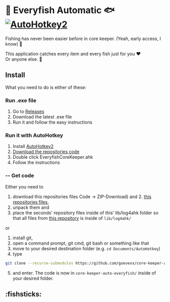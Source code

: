 # 🎣 Everyfish Automatic 🐟 [![AutoHotkey2](https://img.shields.io/badge/Language-AutoHotkey2-green.svg)](https://autohotkey.com/) 

Fishing has never been easier before in core keeper. (Yeah, early access, I know) 🐠 

This application catches every item and every fish just for you :heart:  
Or anyone else. 🐡

## Install

What you need to do is either of these:

### Run .exe file

1. Go to [Releases](https://github.com/goevexx/core-keeper-auto-everyfish/releases)
2. Download the latest .exe file
3. Run it and follow the easy instructions


### Run it with AutoHotkey
1. Install [AutoHotkey2](https://autohotkey.com/)
2. [Download the repositories code](#get-code) 
3. Double click EveryfishCoreKeeper.ahk
4. Follow the instructions

### -- Get code

Either you need to 
1. download this repositories files Code -> ZIP-Download) and 2. [this repositories files](https://github.com/goevexx/log4ahk),
2. unpack them and
3. place the seconds' repository files inside of this' lib/log4ahk folder so that all files from [this repository](https://github.com/goevexx/log4ahk) is inside of `lib/log4ahk/`

or

1. install git,
2. open a command prompt, git cmd, git bash or something like that
3. move to your desired destination folder (e.g. `cd Documents/AutoHotkey`)
4. type 
```bash
git clone --recurse-submodules https://github.com/goevexx/core-keeper-auto-everyfish`
```
5. and enter. The code is now in `core-keeper-auto-everyfish/`  inside of your desired folder.


## :fishsticks: